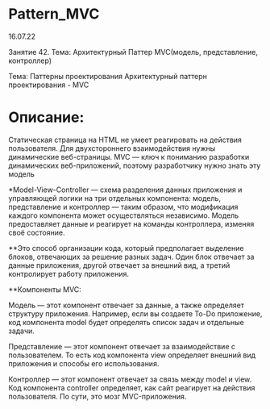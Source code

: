 # Pattern_MVC
16.07.22

Занятие 42. Тема: Архитектурный Паттер MVC(модель, представление, контроллер)

Тема: Паттерны проектирования
Архитектурный паттерн проектирования - MVC

# Описание:
Статическая страница на HTML не умеет реагировать на действия пользователя.
Для двухстороннего взаимодействия нужны динамические веб-страницы.
MVC — ключ к пониманию разработки динамических веб-приложений, поэтому разработчику нужно знать эту модель

*Model-View-Controller — схема разделения данных приложения и управляющей логики на три отдельных компонента:
модель, представление и контроллер — таким образом,
что модификация каждого компонента может осуществляться независимо.
Модель предоставляет данные и реагирует на команды контроллера, изменяя своё состояние.

**Это способ организации кода, который предполагает выделение блоков, отвечающих за решение разных задач.
Один блок отвечает за данные приложения, другой отвечает за внешний вид,
а третий контролирует работу приложения.

**Компоненты MVC:

Модель — этот компонент отвечает за данные, а также определяет структуру приложения.
Например, если вы создаете To-Do приложение,
код компонента model будет определять список задач и отдельные задачи.

Представление — этот компонент отвечает за взаимодействие с пользователем.
То есть код компонента view определяет внешний вид приложения и способы его использования.

Контроллер — этот компонент отвечает за связь между model и view.
Код компонента controller определяет, как сайт реагирует на действия пользователя. По сути, это мозг MVC-приложения.
